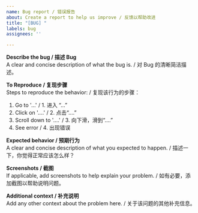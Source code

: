 ```yaml
---
name: Bug report / 错误报告
about: Create a report to help us improve / 反馈以帮助改进
title: "[BUG] "
labels: bug
assignees: ''

---
```


**Describe the bug / 描述 Bug**  
A clear and concise description of what the bug is. / 对 Bug 的清晰简洁描述。  

**To Reproduce / 复现步骤**  
Steps to reproduce the behavior: / 复现该行为的步骤：  
1. Go to '...' / 1. 进入 “...”  
2. Click on '....' / 2. 点击“....”  
3. Scroll down to '....' / 3. 向下滑，滑到“....”  
4. See error / 4. 出现错误  

**Expected behavior / 预期行为**  
A clear and concise description of what you expected to happen. / 描述一下，你觉得正常应该怎么样？

**Screenshots / 截图**  
If applicable, add screenshots to help explain your problem. / 如有必要，添加截图以帮助说明问题。  

**Additional context / 补充说明**  
Add any other context about the problem here. / 关于该问题的其他补充信息。
